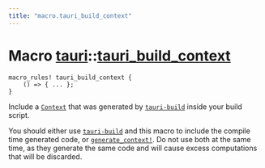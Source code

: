 ```yaml
---
title: "macro.tauri_build_context"
---
```


# Macro [tauri](/docs/api/rust/tauri/index.html)::​[tauri_build_context](/docs/api/rust/tauri/)

    macro_rules! tauri_build_context {
        () => { ... };
    }

Include a [`Context`](/docs/api/rust/tauri/../tauri/struct.Context.html "Context") that was generated by [`tauri-build`](https://docs.rs/tauri-build) inside your build script.

You should either use [`tauri-build`](https://docs.rs/tauri-build) and this macro to include the compile time generated code, or [`generate_context!`](/docs/api/rust/tauri/../tauri/macro.generate_context.html "generate_context!"). Do not use both at the same time, as they generate the same code and will cause excess computations that will be discarded.
